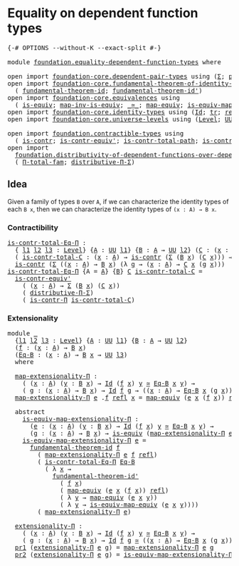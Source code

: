 # Equality on dependent function types

<pre class="Agda"><a id="49" class="Symbol">{-#</a> <a id="53" class="Keyword">OPTIONS</a> <a id="61" class="Pragma">--without-K</a> <a id="73" class="Pragma">--exact-split</a> <a id="87" class="Symbol">#-}</a>

<a id="92" class="Keyword">module</a> <a id="99" href="foundation.equality-dependent-function-types.html" class="Module">foundation.equality-dependent-function-types</a> <a id="144" class="Keyword">where</a>

<a id="151" class="Keyword">open</a> <a id="156" class="Keyword">import</a> <a id="163" href="foundation-core.dependent-pair-types.html" class="Module">foundation-core.dependent-pair-types</a> <a id="200" class="Keyword">using</a> <a id="206" class="Symbol">(</a><a id="207" href="foundation-core.dependent-pair-types.html#502" class="Record">Σ</a><a id="208" class="Symbol">;</a> <a id="210" href="foundation-core.dependent-pair-types.html#575" class="InductiveConstructor">pair</a><a id="214" class="Symbol">;</a> <a id="216" href="foundation-core.dependent-pair-types.html#592" class="Field">pr1</a><a id="219" class="Symbol">;</a> <a id="221" href="foundation-core.dependent-pair-types.html#604" class="Field">pr2</a><a id="224" class="Symbol">)</a>
<a id="226" class="Keyword">open</a> <a id="231" class="Keyword">import</a> <a id="238" href="foundation-core.fundamental-theorem-of-identity-types.html" class="Module">foundation-core.fundamental-theorem-of-identity-types</a> <a id="292" class="Keyword">using</a>
  <a id="300" class="Symbol">(</a> <a id="302" href="foundation-core.fundamental-theorem-of-identity-types.html#1888" class="Function">fundamental-theorem-id</a><a id="324" class="Symbol">;</a> <a id="326" href="foundation-core.fundamental-theorem-of-identity-types.html#2160" class="Function">fundamental-theorem-id&#39;</a><a id="349" class="Symbol">)</a>
<a id="351" class="Keyword">open</a> <a id="356" class="Keyword">import</a> <a id="363" href="foundation-core.equivalences.html" class="Module">foundation-core.equivalences</a> <a id="392" class="Keyword">using</a>
  <a id="400" class="Symbol">(</a> <a id="402" href="foundation-core.equivalences.html#1542" class="Function">is-equiv</a><a id="410" class="Symbol">;</a> <a id="412" href="foundation-core.equivalences.html#4173" class="Function">map-inv-is-equiv</a><a id="428" class="Symbol">;</a> <a id="430" href="foundation-core.equivalences.html#1607" class="Function Operator">_≃_</a><a id="433" class="Symbol">;</a> <a id="435" href="foundation-core.equivalences.html#1807" class="Function">map-equiv</a><a id="444" class="Symbol">;</a> <a id="446" href="foundation-core.equivalences.html#1862" class="Function">is-equiv-map-equiv</a><a id="464" class="Symbol">)</a>
<a id="466" class="Keyword">open</a> <a id="471" class="Keyword">import</a> <a id="478" href="foundation-core.identity-types.html" class="Module">foundation-core.identity-types</a> <a id="509" class="Keyword">using</a> <a id="515" class="Symbol">(</a><a id="516" href="foundation-core.identity-types.html#641" class="Datatype">Id</a><a id="518" class="Symbol">;</a> <a id="520" href="foundation-core.identity-types.html#4583" class="Function">tr</a><a id="522" class="Symbol">;</a> <a id="524" href="foundation-core.identity-types.html#694" class="InductiveConstructor">refl</a><a id="528" class="Symbol">)</a>
<a id="530" class="Keyword">open</a> <a id="535" class="Keyword">import</a> <a id="542" href="foundation-core.universe-levels.html" class="Module">foundation-core.universe-levels</a> <a id="574" class="Keyword">using</a> <a id="580" class="Symbol">(</a><a id="581" href="Agda.Primitive.html#597" class="Postulate">Level</a><a id="586" class="Symbol">;</a> <a id="588" href="foundation-core.universe-levels.html#222" class="Primitive">UU</a><a id="590" class="Symbol">;</a> <a id="592" href="Agda.Primitive.html#810" class="Primitive Operator">_⊔_</a><a id="595" class="Symbol">)</a>

<a id="598" class="Keyword">open</a> <a id="603" class="Keyword">import</a> <a id="610" href="foundation.contractible-types.html" class="Module">foundation.contractible-types</a> <a id="640" class="Keyword">using</a>
  <a id="648" class="Symbol">(</a> <a id="650" href="foundation-core.contractible-types.html#925" class="Function">is-contr</a><a id="658" class="Symbol">;</a> <a id="660" href="foundation-core.contractible-types.html#3739" class="Function">is-contr-equiv&#39;</a><a id="675" class="Symbol">;</a> <a id="677" href="foundation-core.contractible-types.html#1970" class="Function">is-contr-total-path</a><a id="696" class="Symbol">;</a> <a id="698" href="foundation.contractible-types.html#1218" class="Function">is-contr-Π</a><a id="708" class="Symbol">)</a>
<a id="710" class="Keyword">open</a> <a id="715" class="Keyword">import</a>
  <a id="724" href="foundation.distributivity-of-dependent-functions-over-dependent-pairs.html" class="Module">foundation.distributivity-of-dependent-functions-over-dependent-pairs</a> <a id="794" class="Keyword">using</a>
  <a id="802" class="Symbol">(</a> <a id="804" href="foundation.distributivity-of-dependent-functions-over-dependent-pairs.html#1288" class="Function">Π-total-fam</a><a id="815" class="Symbol">;</a> <a id="817" href="foundation.distributivity-of-dependent-functions-over-dependent-pairs.html#4401" class="Function">distributive-Π-Σ</a><a id="833" class="Symbol">)</a>
</pre>
## Idea

Given a family of types `B` over `A`, if we can characterize the identity types of each `B x`, then we can characterize the identity types of `(x : A) → B x`.

### Contractibility

<pre class="Agda"><a id="is-contr-total-Eq-Π"></a><a id="1038" href="foundation.equality-dependent-function-types.html#1038" class="Function">is-contr-total-Eq-Π</a> <a id="1058" class="Symbol">:</a>
  <a id="1062" class="Symbol">{</a> <a id="1064" href="foundation.equality-dependent-function-types.html#1064" class="Bound">l1</a> <a id="1067" href="foundation.equality-dependent-function-types.html#1067" class="Bound">l2</a> <a id="1070" href="foundation.equality-dependent-function-types.html#1070" class="Bound">l3</a> <a id="1073" class="Symbol">:</a> <a id="1075" href="Agda.Primitive.html#597" class="Postulate">Level</a><a id="1080" class="Symbol">}</a> <a id="1082" class="Symbol">{</a><a id="1083" href="foundation.equality-dependent-function-types.html#1083" class="Bound">A</a> <a id="1085" class="Symbol">:</a> <a id="1087" href="foundation-core.universe-levels.html#222" class="Primitive">UU</a> <a id="1090" href="foundation.equality-dependent-function-types.html#1064" class="Bound">l1</a><a id="1092" class="Symbol">}</a> <a id="1094" class="Symbol">{</a><a id="1095" href="foundation.equality-dependent-function-types.html#1095" class="Bound">B</a> <a id="1097" class="Symbol">:</a> <a id="1099" href="foundation.equality-dependent-function-types.html#1083" class="Bound">A</a> <a id="1101" class="Symbol">→</a> <a id="1103" href="foundation-core.universe-levels.html#222" class="Primitive">UU</a> <a id="1106" href="foundation.equality-dependent-function-types.html#1067" class="Bound">l2</a><a id="1108" class="Symbol">}</a> <a id="1110" class="Symbol">(</a><a id="1111" href="foundation.equality-dependent-function-types.html#1111" class="Bound">C</a> <a id="1113" class="Symbol">:</a> <a id="1115" class="Symbol">(</a><a id="1116" href="foundation.equality-dependent-function-types.html#1116" class="Bound">x</a> <a id="1118" class="Symbol">:</a> <a id="1120" href="foundation.equality-dependent-function-types.html#1083" class="Bound">A</a><a id="1121" class="Symbol">)</a> <a id="1123" class="Symbol">→</a> <a id="1125" href="foundation.equality-dependent-function-types.html#1095" class="Bound">B</a> <a id="1127" href="foundation.equality-dependent-function-types.html#1116" class="Bound">x</a> <a id="1129" class="Symbol">→</a> <a id="1131" href="foundation-core.universe-levels.html#222" class="Primitive">UU</a> <a id="1134" href="foundation.equality-dependent-function-types.html#1070" class="Bound">l3</a><a id="1136" class="Symbol">)</a> <a id="1138" class="Symbol">→</a>
  <a id="1142" class="Symbol">(</a> <a id="1144" href="foundation.equality-dependent-function-types.html#1144" class="Bound">is-contr-total-C</a> <a id="1161" class="Symbol">:</a> <a id="1163" class="Symbol">(</a><a id="1164" href="foundation.equality-dependent-function-types.html#1164" class="Bound">x</a> <a id="1166" class="Symbol">:</a> <a id="1168" href="foundation.equality-dependent-function-types.html#1083" class="Bound">A</a><a id="1169" class="Symbol">)</a> <a id="1171" class="Symbol">→</a> <a id="1173" href="foundation-core.contractible-types.html#925" class="Function">is-contr</a> <a id="1182" class="Symbol">(</a><a id="1183" href="foundation-core.dependent-pair-types.html#502" class="Record">Σ</a> <a id="1185" class="Symbol">(</a><a id="1186" href="foundation.equality-dependent-function-types.html#1095" class="Bound">B</a> <a id="1188" href="foundation.equality-dependent-function-types.html#1164" class="Bound">x</a><a id="1189" class="Symbol">)</a> <a id="1191" class="Symbol">(</a><a id="1192" href="foundation.equality-dependent-function-types.html#1111" class="Bound">C</a> <a id="1194" href="foundation.equality-dependent-function-types.html#1164" class="Bound">x</a><a id="1195" class="Symbol">)))</a> <a id="1199" class="Symbol">→</a>
  <a id="1203" href="foundation-core.contractible-types.html#925" class="Function">is-contr</a> <a id="1212" class="Symbol">(</a><a id="1213" href="foundation-core.dependent-pair-types.html#502" class="Record">Σ</a> <a id="1215" class="Symbol">((</a><a id="1217" href="foundation.equality-dependent-function-types.html#1217" class="Bound">x</a> <a id="1219" class="Symbol">:</a> <a id="1221" href="foundation.equality-dependent-function-types.html#1083" class="Bound">A</a><a id="1222" class="Symbol">)</a> <a id="1224" class="Symbol">→</a> <a id="1226" href="foundation.equality-dependent-function-types.html#1095" class="Bound">B</a> <a id="1228" href="foundation.equality-dependent-function-types.html#1217" class="Bound">x</a><a id="1229" class="Symbol">)</a> <a id="1231" class="Symbol">(λ</a> <a id="1234" href="foundation.equality-dependent-function-types.html#1234" class="Bound">g</a> <a id="1236" class="Symbol">→</a> <a id="1238" class="Symbol">(</a><a id="1239" href="foundation.equality-dependent-function-types.html#1239" class="Bound">x</a> <a id="1241" class="Symbol">:</a> <a id="1243" href="foundation.equality-dependent-function-types.html#1083" class="Bound">A</a><a id="1244" class="Symbol">)</a> <a id="1246" class="Symbol">→</a> <a id="1248" href="foundation.equality-dependent-function-types.html#1111" class="Bound">C</a> <a id="1250" href="foundation.equality-dependent-function-types.html#1239" class="Bound">x</a> <a id="1252" class="Symbol">(</a><a id="1253" href="foundation.equality-dependent-function-types.html#1234" class="Bound">g</a> <a id="1255" href="foundation.equality-dependent-function-types.html#1239" class="Bound">x</a><a id="1256" class="Symbol">)))</a>
<a id="1260" href="foundation.equality-dependent-function-types.html#1038" class="Function">is-contr-total-Eq-Π</a> <a id="1280" class="Symbol">{</a><a id="1281" class="Argument">A</a> <a id="1283" class="Symbol">=</a> <a id="1285" href="foundation.equality-dependent-function-types.html#1285" class="Bound">A</a><a id="1286" class="Symbol">}</a> <a id="1288" class="Symbol">{</a><a id="1289" href="foundation.equality-dependent-function-types.html#1289" class="Bound">B</a><a id="1290" class="Symbol">}</a> <a id="1292" href="foundation.equality-dependent-function-types.html#1292" class="Bound">C</a> <a id="1294" href="foundation.equality-dependent-function-types.html#1294" class="Bound">is-contr-total-C</a> <a id="1311" class="Symbol">=</a>
  <a id="1315" href="foundation-core.contractible-types.html#3739" class="Function">is-contr-equiv&#39;</a>
    <a id="1335" class="Symbol">(</a> <a id="1337" class="Symbol">(</a><a id="1338" href="foundation.equality-dependent-function-types.html#1338" class="Bound">x</a> <a id="1340" class="Symbol">:</a> <a id="1342" href="foundation.equality-dependent-function-types.html#1285" class="Bound">A</a><a id="1343" class="Symbol">)</a> <a id="1345" class="Symbol">→</a> <a id="1347" href="foundation-core.dependent-pair-types.html#502" class="Record">Σ</a> <a id="1349" class="Symbol">(</a><a id="1350" href="foundation.equality-dependent-function-types.html#1289" class="Bound">B</a> <a id="1352" href="foundation.equality-dependent-function-types.html#1338" class="Bound">x</a><a id="1353" class="Symbol">)</a> <a id="1355" class="Symbol">(</a><a id="1356" href="foundation.equality-dependent-function-types.html#1292" class="Bound">C</a> <a id="1358" href="foundation.equality-dependent-function-types.html#1338" class="Bound">x</a><a id="1359" class="Symbol">))</a>
    <a id="1366" class="Symbol">(</a> <a id="1368" href="foundation.distributivity-of-dependent-functions-over-dependent-pairs.html#4401" class="Function">distributive-Π-Σ</a><a id="1384" class="Symbol">)</a>
    <a id="1390" class="Symbol">(</a> <a id="1392" href="foundation.contractible-types.html#1218" class="Function">is-contr-Π</a> <a id="1403" href="foundation.equality-dependent-function-types.html#1294" class="Bound">is-contr-total-C</a><a id="1419" class="Symbol">)</a>
</pre>
### Extensionality

<pre class="Agda"><a id="1454" class="Keyword">module</a> <a id="1461" href="foundation.equality-dependent-function-types.html#1461" class="Module">_</a>
  <a id="1465" class="Symbol">{</a><a id="1466" href="foundation.equality-dependent-function-types.html#1466" class="Bound">l1</a> <a id="1469" href="foundation.equality-dependent-function-types.html#1469" class="Bound">l2</a> <a id="1472" href="foundation.equality-dependent-function-types.html#1472" class="Bound">l3</a> <a id="1475" class="Symbol">:</a> <a id="1477" href="Agda.Primitive.html#597" class="Postulate">Level</a><a id="1482" class="Symbol">}</a> <a id="1484" class="Symbol">{</a><a id="1485" href="foundation.equality-dependent-function-types.html#1485" class="Bound">A</a> <a id="1487" class="Symbol">:</a> <a id="1489" href="foundation-core.universe-levels.html#222" class="Primitive">UU</a> <a id="1492" href="foundation.equality-dependent-function-types.html#1466" class="Bound">l1</a><a id="1494" class="Symbol">}</a> <a id="1496" class="Symbol">{</a><a id="1497" href="foundation.equality-dependent-function-types.html#1497" class="Bound">B</a> <a id="1499" class="Symbol">:</a> <a id="1501" href="foundation.equality-dependent-function-types.html#1485" class="Bound">A</a> <a id="1503" class="Symbol">→</a> <a id="1505" href="foundation-core.universe-levels.html#222" class="Primitive">UU</a> <a id="1508" href="foundation.equality-dependent-function-types.html#1469" class="Bound">l2</a><a id="1510" class="Symbol">}</a>
  <a id="1514" class="Symbol">(</a><a id="1515" href="foundation.equality-dependent-function-types.html#1515" class="Bound">f</a> <a id="1517" class="Symbol">:</a> <a id="1519" class="Symbol">(</a><a id="1520" href="foundation.equality-dependent-function-types.html#1520" class="Bound">x</a> <a id="1522" class="Symbol">:</a> <a id="1524" href="foundation.equality-dependent-function-types.html#1485" class="Bound">A</a><a id="1525" class="Symbol">)</a> <a id="1527" class="Symbol">→</a> <a id="1529" href="foundation.equality-dependent-function-types.html#1497" class="Bound">B</a> <a id="1531" href="foundation.equality-dependent-function-types.html#1520" class="Bound">x</a><a id="1532" class="Symbol">)</a>
  <a id="1536" class="Symbol">(</a><a id="1537" href="foundation.equality-dependent-function-types.html#1537" class="Bound">Eq-B</a> <a id="1542" class="Symbol">:</a> <a id="1544" class="Symbol">(</a><a id="1545" href="foundation.equality-dependent-function-types.html#1545" class="Bound">x</a> <a id="1547" class="Symbol">:</a> <a id="1549" href="foundation.equality-dependent-function-types.html#1485" class="Bound">A</a><a id="1550" class="Symbol">)</a> <a id="1552" class="Symbol">→</a> <a id="1554" href="foundation.equality-dependent-function-types.html#1497" class="Bound">B</a> <a id="1556" href="foundation.equality-dependent-function-types.html#1545" class="Bound">x</a> <a id="1558" class="Symbol">→</a> <a id="1560" href="foundation-core.universe-levels.html#222" class="Primitive">UU</a> <a id="1563" href="foundation.equality-dependent-function-types.html#1472" class="Bound">l3</a><a id="1565" class="Symbol">)</a>
  <a id="1569" class="Keyword">where</a>

  <a id="1578" href="foundation.equality-dependent-function-types.html#1578" class="Function">map-extensionality-Π</a> <a id="1599" class="Symbol">:</a>
    <a id="1605" class="Symbol">(</a> <a id="1607" class="Symbol">(</a><a id="1608" href="foundation.equality-dependent-function-types.html#1608" class="Bound">x</a> <a id="1610" class="Symbol">:</a> <a id="1612" href="foundation.equality-dependent-function-types.html#1485" class="Bound">A</a><a id="1613" class="Symbol">)</a> <a id="1615" class="Symbol">(</a><a id="1616" href="foundation.equality-dependent-function-types.html#1616" class="Bound">y</a> <a id="1618" class="Symbol">:</a> <a id="1620" href="foundation.equality-dependent-function-types.html#1497" class="Bound">B</a> <a id="1622" href="foundation.equality-dependent-function-types.html#1608" class="Bound">x</a><a id="1623" class="Symbol">)</a> <a id="1625" class="Symbol">→</a> <a id="1627" href="foundation-core.identity-types.html#641" class="Datatype">Id</a> <a id="1630" class="Symbol">(</a><a id="1631" href="foundation.equality-dependent-function-types.html#1515" class="Bound">f</a> <a id="1633" href="foundation.equality-dependent-function-types.html#1608" class="Bound">x</a><a id="1634" class="Symbol">)</a> <a id="1636" href="foundation.equality-dependent-function-types.html#1616" class="Bound">y</a> <a id="1638" href="foundation-core.equivalences.html#1607" class="Function Operator">≃</a> <a id="1640" href="foundation.equality-dependent-function-types.html#1537" class="Bound">Eq-B</a> <a id="1645" href="foundation.equality-dependent-function-types.html#1608" class="Bound">x</a> <a id="1647" href="foundation.equality-dependent-function-types.html#1616" class="Bound">y</a><a id="1648" class="Symbol">)</a> <a id="1650" class="Symbol">→</a>
    <a id="1656" class="Symbol">(</a> <a id="1658" href="foundation.equality-dependent-function-types.html#1658" class="Bound">g</a> <a id="1660" class="Symbol">:</a> <a id="1662" class="Symbol">(</a><a id="1663" href="foundation.equality-dependent-function-types.html#1663" class="Bound">x</a> <a id="1665" class="Symbol">:</a> <a id="1667" href="foundation.equality-dependent-function-types.html#1485" class="Bound">A</a><a id="1668" class="Symbol">)</a> <a id="1670" class="Symbol">→</a> <a id="1672" href="foundation.equality-dependent-function-types.html#1497" class="Bound">B</a> <a id="1674" href="foundation.equality-dependent-function-types.html#1663" class="Bound">x</a><a id="1675" class="Symbol">)</a> <a id="1677" class="Symbol">→</a> <a id="1679" href="foundation-core.identity-types.html#641" class="Datatype">Id</a> <a id="1682" href="foundation.equality-dependent-function-types.html#1515" class="Bound">f</a> <a id="1684" href="foundation.equality-dependent-function-types.html#1658" class="Bound">g</a> <a id="1686" class="Symbol">→</a> <a id="1688" class="Symbol">((</a><a id="1690" href="foundation.equality-dependent-function-types.html#1690" class="Bound">x</a> <a id="1692" class="Symbol">:</a> <a id="1694" href="foundation.equality-dependent-function-types.html#1485" class="Bound">A</a><a id="1695" class="Symbol">)</a> <a id="1697" class="Symbol">→</a> <a id="1699" href="foundation.equality-dependent-function-types.html#1537" class="Bound">Eq-B</a> <a id="1704" href="foundation.equality-dependent-function-types.html#1690" class="Bound">x</a> <a id="1706" class="Symbol">(</a><a id="1707" href="foundation.equality-dependent-function-types.html#1658" class="Bound">g</a> <a id="1709" href="foundation.equality-dependent-function-types.html#1690" class="Bound">x</a><a id="1710" class="Symbol">))</a>
  <a id="1715" href="foundation.equality-dependent-function-types.html#1578" class="Function">map-extensionality-Π</a> <a id="1736" href="foundation.equality-dependent-function-types.html#1736" class="Bound">e</a> <a id="1738" class="DottedPattern Symbol">.</a><a id="1739" href="foundation.equality-dependent-function-types.html#1515" class="DottedPattern Bound">f</a> <a id="1741" href="foundation-core.identity-types.html#694" class="InductiveConstructor">refl</a> <a id="1746" href="foundation.equality-dependent-function-types.html#1746" class="Bound">x</a> <a id="1748" class="Symbol">=</a> <a id="1750" href="foundation-core.equivalences.html#1807" class="Function">map-equiv</a> <a id="1760" class="Symbol">(</a><a id="1761" href="foundation.equality-dependent-function-types.html#1736" class="Bound">e</a> <a id="1763" href="foundation.equality-dependent-function-types.html#1746" class="Bound">x</a> <a id="1765" class="Symbol">(</a><a id="1766" href="foundation.equality-dependent-function-types.html#1515" class="Bound">f</a> <a id="1768" href="foundation.equality-dependent-function-types.html#1746" class="Bound">x</a><a id="1769" class="Symbol">))</a> <a id="1772" href="foundation-core.identity-types.html#694" class="InductiveConstructor">refl</a>

  <a id="1780" class="Keyword">abstract</a>
    <a id="1793" href="foundation.equality-dependent-function-types.html#1793" class="Function">is-equiv-map-extensionality-Π</a> <a id="1823" class="Symbol">:</a>
      <a id="1831" class="Symbol">(</a><a id="1832" href="foundation.equality-dependent-function-types.html#1832" class="Bound">e</a> <a id="1834" class="Symbol">:</a> <a id="1836" class="Symbol">(</a><a id="1837" href="foundation.equality-dependent-function-types.html#1837" class="Bound">x</a> <a id="1839" class="Symbol">:</a> <a id="1841" href="foundation.equality-dependent-function-types.html#1485" class="Bound">A</a><a id="1842" class="Symbol">)</a> <a id="1844" class="Symbol">(</a><a id="1845" href="foundation.equality-dependent-function-types.html#1845" class="Bound">y</a> <a id="1847" class="Symbol">:</a> <a id="1849" href="foundation.equality-dependent-function-types.html#1497" class="Bound">B</a> <a id="1851" href="foundation.equality-dependent-function-types.html#1837" class="Bound">x</a><a id="1852" class="Symbol">)</a> <a id="1854" class="Symbol">→</a> <a id="1856" href="foundation-core.identity-types.html#641" class="Datatype">Id</a> <a id="1859" class="Symbol">(</a><a id="1860" href="foundation.equality-dependent-function-types.html#1515" class="Bound">f</a> <a id="1862" href="foundation.equality-dependent-function-types.html#1837" class="Bound">x</a><a id="1863" class="Symbol">)</a> <a id="1865" href="foundation.equality-dependent-function-types.html#1845" class="Bound">y</a> <a id="1867" href="foundation-core.equivalences.html#1607" class="Function Operator">≃</a> <a id="1869" href="foundation.equality-dependent-function-types.html#1537" class="Bound">Eq-B</a> <a id="1874" href="foundation.equality-dependent-function-types.html#1837" class="Bound">x</a> <a id="1876" href="foundation.equality-dependent-function-types.html#1845" class="Bound">y</a><a id="1877" class="Symbol">)</a> <a id="1879" class="Symbol">→</a>
      <a id="1887" class="Symbol">(</a><a id="1888" href="foundation.equality-dependent-function-types.html#1888" class="Bound">g</a> <a id="1890" class="Symbol">:</a> <a id="1892" class="Symbol">(</a><a id="1893" href="foundation.equality-dependent-function-types.html#1893" class="Bound">x</a> <a id="1895" class="Symbol">:</a> <a id="1897" href="foundation.equality-dependent-function-types.html#1485" class="Bound">A</a><a id="1898" class="Symbol">)</a> <a id="1900" class="Symbol">→</a> <a id="1902" href="foundation.equality-dependent-function-types.html#1497" class="Bound">B</a> <a id="1904" href="foundation.equality-dependent-function-types.html#1893" class="Bound">x</a><a id="1905" class="Symbol">)</a> <a id="1907" class="Symbol">→</a> <a id="1909" href="foundation-core.equivalences.html#1542" class="Function">is-equiv</a> <a id="1918" class="Symbol">(</a><a id="1919" href="foundation.equality-dependent-function-types.html#1578" class="Function">map-extensionality-Π</a> <a id="1940" href="foundation.equality-dependent-function-types.html#1832" class="Bound">e</a> <a id="1942" href="foundation.equality-dependent-function-types.html#1888" class="Bound">g</a><a id="1943" class="Symbol">)</a>
    <a id="1949" href="foundation.equality-dependent-function-types.html#1793" class="Function">is-equiv-map-extensionality-Π</a> <a id="1979" href="foundation.equality-dependent-function-types.html#1979" class="Bound">e</a> <a id="1981" class="Symbol">=</a>
      <a id="1989" href="foundation-core.fundamental-theorem-of-identity-types.html#1888" class="Function">fundamental-theorem-id</a> <a id="2012" href="foundation.equality-dependent-function-types.html#1515" class="Bound">f</a>
        <a id="2022" class="Symbol">(</a> <a id="2024" href="foundation.equality-dependent-function-types.html#1578" class="Function">map-extensionality-Π</a> <a id="2045" href="foundation.equality-dependent-function-types.html#1979" class="Bound">e</a> <a id="2047" href="foundation.equality-dependent-function-types.html#1515" class="Bound">f</a> <a id="2049" href="foundation-core.identity-types.html#694" class="InductiveConstructor">refl</a><a id="2053" class="Symbol">)</a>
        <a id="2063" class="Symbol">(</a> <a id="2065" href="foundation.equality-dependent-function-types.html#1038" class="Function">is-contr-total-Eq-Π</a> <a id="2085" href="foundation.equality-dependent-function-types.html#1537" class="Bound">Eq-B</a>
          <a id="2100" class="Symbol">(</a> <a id="2102" class="Symbol">λ</a> <a id="2104" href="foundation.equality-dependent-function-types.html#2104" class="Bound">x</a> <a id="2106" class="Symbol">→</a>
            <a id="2120" href="foundation-core.fundamental-theorem-of-identity-types.html#2160" class="Function">fundamental-theorem-id&#39;</a>
              <a id="2158" class="Symbol">(</a> <a id="2160" href="foundation.equality-dependent-function-types.html#1515" class="Bound">f</a> <a id="2162" href="foundation.equality-dependent-function-types.html#2104" class="Bound">x</a><a id="2163" class="Symbol">)</a>
              <a id="2179" class="Symbol">(</a> <a id="2181" href="foundation-core.equivalences.html#1807" class="Function">map-equiv</a> <a id="2191" class="Symbol">(</a><a id="2192" href="foundation.equality-dependent-function-types.html#1979" class="Bound">e</a> <a id="2194" href="foundation.equality-dependent-function-types.html#2104" class="Bound">x</a> <a id="2196" class="Symbol">(</a><a id="2197" href="foundation.equality-dependent-function-types.html#1515" class="Bound">f</a> <a id="2199" href="foundation.equality-dependent-function-types.html#2104" class="Bound">x</a><a id="2200" class="Symbol">))</a> <a id="2203" href="foundation-core.identity-types.html#694" class="InductiveConstructor">refl</a><a id="2207" class="Symbol">)</a>
              <a id="2223" class="Symbol">(</a> <a id="2225" class="Symbol">λ</a> <a id="2227" href="foundation.equality-dependent-function-types.html#2227" class="Bound">y</a> <a id="2229" class="Symbol">→</a> <a id="2231" href="foundation-core.equivalences.html#1807" class="Function">map-equiv</a> <a id="2241" class="Symbol">(</a><a id="2242" href="foundation.equality-dependent-function-types.html#1979" class="Bound">e</a> <a id="2244" href="foundation.equality-dependent-function-types.html#2104" class="Bound">x</a> <a id="2246" href="foundation.equality-dependent-function-types.html#2227" class="Bound">y</a><a id="2247" class="Symbol">))</a>
              <a id="2264" class="Symbol">(</a> <a id="2266" class="Symbol">λ</a> <a id="2268" href="foundation.equality-dependent-function-types.html#2268" class="Bound">y</a> <a id="2270" class="Symbol">→</a> <a id="2272" href="foundation-core.equivalences.html#1862" class="Function">is-equiv-map-equiv</a> <a id="2291" class="Symbol">(</a><a id="2292" href="foundation.equality-dependent-function-types.html#1979" class="Bound">e</a> <a id="2294" href="foundation.equality-dependent-function-types.html#2104" class="Bound">x</a> <a id="2296" href="foundation.equality-dependent-function-types.html#2268" class="Bound">y</a><a id="2297" class="Symbol">))))</a>
        <a id="2310" class="Symbol">(</a> <a id="2312" href="foundation.equality-dependent-function-types.html#1578" class="Function">map-extensionality-Π</a> <a id="2333" href="foundation.equality-dependent-function-types.html#1979" class="Bound">e</a><a id="2334" class="Symbol">)</a>
  
  <a id="2341" href="foundation.equality-dependent-function-types.html#2341" class="Function">extensionality-Π</a> <a id="2358" class="Symbol">:</a>
    <a id="2364" class="Symbol">(</a> <a id="2366" class="Symbol">(</a><a id="2367" href="foundation.equality-dependent-function-types.html#2367" class="Bound">x</a> <a id="2369" class="Symbol">:</a> <a id="2371" href="foundation.equality-dependent-function-types.html#1485" class="Bound">A</a><a id="2372" class="Symbol">)</a> <a id="2374" class="Symbol">(</a><a id="2375" href="foundation.equality-dependent-function-types.html#2375" class="Bound">y</a> <a id="2377" class="Symbol">:</a> <a id="2379" href="foundation.equality-dependent-function-types.html#1497" class="Bound">B</a> <a id="2381" href="foundation.equality-dependent-function-types.html#2367" class="Bound">x</a><a id="2382" class="Symbol">)</a> <a id="2384" class="Symbol">→</a> <a id="2386" href="foundation-core.identity-types.html#641" class="Datatype">Id</a> <a id="2389" class="Symbol">(</a><a id="2390" href="foundation.equality-dependent-function-types.html#1515" class="Bound">f</a> <a id="2392" href="foundation.equality-dependent-function-types.html#2367" class="Bound">x</a><a id="2393" class="Symbol">)</a> <a id="2395" href="foundation.equality-dependent-function-types.html#2375" class="Bound">y</a> <a id="2397" href="foundation-core.equivalences.html#1607" class="Function Operator">≃</a> <a id="2399" href="foundation.equality-dependent-function-types.html#1537" class="Bound">Eq-B</a> <a id="2404" href="foundation.equality-dependent-function-types.html#2367" class="Bound">x</a> <a id="2406" href="foundation.equality-dependent-function-types.html#2375" class="Bound">y</a><a id="2407" class="Symbol">)</a> <a id="2409" class="Symbol">→</a>
    <a id="2415" class="Symbol">(</a> <a id="2417" href="foundation.equality-dependent-function-types.html#2417" class="Bound">g</a> <a id="2419" class="Symbol">:</a> <a id="2421" class="Symbol">(</a><a id="2422" href="foundation.equality-dependent-function-types.html#2422" class="Bound">x</a> <a id="2424" class="Symbol">:</a> <a id="2426" href="foundation.equality-dependent-function-types.html#1485" class="Bound">A</a><a id="2427" class="Symbol">)</a> <a id="2429" class="Symbol">→</a> <a id="2431" href="foundation.equality-dependent-function-types.html#1497" class="Bound">B</a> <a id="2433" href="foundation.equality-dependent-function-types.html#2422" class="Bound">x</a><a id="2434" class="Symbol">)</a> <a id="2436" class="Symbol">→</a> <a id="2438" href="foundation-core.identity-types.html#641" class="Datatype">Id</a> <a id="2441" href="foundation.equality-dependent-function-types.html#1515" class="Bound">f</a> <a id="2443" href="foundation.equality-dependent-function-types.html#2417" class="Bound">g</a> <a id="2445" href="foundation-core.equivalences.html#1607" class="Function Operator">≃</a> <a id="2447" class="Symbol">((</a><a id="2449" href="foundation.equality-dependent-function-types.html#2449" class="Bound">x</a> <a id="2451" class="Symbol">:</a> <a id="2453" href="foundation.equality-dependent-function-types.html#1485" class="Bound">A</a><a id="2454" class="Symbol">)</a> <a id="2456" class="Symbol">→</a> <a id="2458" href="foundation.equality-dependent-function-types.html#1537" class="Bound">Eq-B</a> <a id="2463" href="foundation.equality-dependent-function-types.html#2449" class="Bound">x</a> <a id="2465" class="Symbol">(</a><a id="2466" href="foundation.equality-dependent-function-types.html#2417" class="Bound">g</a> <a id="2468" href="foundation.equality-dependent-function-types.html#2449" class="Bound">x</a><a id="2469" class="Symbol">))</a>
  <a id="2474" href="foundation-core.dependent-pair-types.html#592" class="Field">pr1</a> <a id="2478" class="Symbol">(</a><a id="2479" href="foundation.equality-dependent-function-types.html#2341" class="Function">extensionality-Π</a> <a id="2496" href="foundation.equality-dependent-function-types.html#2496" class="Bound">e</a> <a id="2498" href="foundation.equality-dependent-function-types.html#2498" class="Bound">g</a><a id="2499" class="Symbol">)</a> <a id="2501" class="Symbol">=</a> <a id="2503" href="foundation.equality-dependent-function-types.html#1578" class="Function">map-extensionality-Π</a> <a id="2524" href="foundation.equality-dependent-function-types.html#2496" class="Bound">e</a> <a id="2526" href="foundation.equality-dependent-function-types.html#2498" class="Bound">g</a>
  <a id="2530" href="foundation-core.dependent-pair-types.html#604" class="Field">pr2</a> <a id="2534" class="Symbol">(</a><a id="2535" href="foundation.equality-dependent-function-types.html#2341" class="Function">extensionality-Π</a> <a id="2552" href="foundation.equality-dependent-function-types.html#2552" class="Bound">e</a> <a id="2554" href="foundation.equality-dependent-function-types.html#2554" class="Bound">g</a><a id="2555" class="Symbol">)</a> <a id="2557" class="Symbol">=</a> <a id="2559" href="foundation.equality-dependent-function-types.html#1793" class="Function">is-equiv-map-extensionality-Π</a> <a id="2589" href="foundation.equality-dependent-function-types.html#2552" class="Bound">e</a> <a id="2591" href="foundation.equality-dependent-function-types.html#2554" class="Bound">g</a>
</pre>